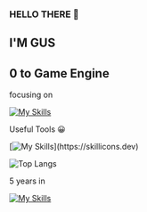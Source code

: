 ### HELLO THERE 👋

## I'M GUS

## 0 to Game Engine

focusing on

[![My Skills](https://skillicons.dev/icons?i=cpp,cmake,unreal,unity)](https://skillicons.dev)

Useful Tools 😀

[![My Skills](https://skillicons.dev/icons?i=godot,vim,visualstudio,)](https://skillicons.dev)

![Top Langs](https://github-readme-stats.vercel.app/api/top-langs/?username=GusT177&layout=compact)

5 years in

[![My Skills](https://skillicons.dev/icons?i=discord)](https://skillicons.dev)
